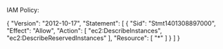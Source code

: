IAM Policy:

{
  "Version": "2012-10-17",
  "Statement": [
    {
      "Sid": "Stmt1401308897000",
      "Effect": "Allow",
      "Action": [
        "ec2:DescribeInstances",
        "ec2:DescribeReservedInstances"
      ],
      "Resource": [
        "*"
      ]
    }
  ]
}
